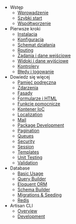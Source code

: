 - Wstęp
    - [Wprowadzenie](/introduction)
    - [Szybki start](/quick)
    - [Współtworzenie](/contributing)
- Pierwsze kroki
    - [Instalacja](/installation)
    - [Konfiguracja](/configuration)
    - [Schemat działania](/lifecycle)
    - [Routing](/routing)
    - [Żądania i dane wejściowe](/requests)
    - [Widoki i dane wyjściowe](/responses)
    - [Kontrolery](/controllers)
    - [Błędy i logowanie](/errors)
- Dowiedz się więcej
    - [Pamięć podręczna](/cache)
    - [Zdarzenia](/events)
    - [Fasady](/facades)
    - [Formularze i HTML](/html)
    - [Funkcje pomocnicze](/helpers)
    - [Kontener IoC](/ioc)
    - [Localization](/localization)
    - [Mail](/mail)
    - [Package Development](/packages)
    - [Pagination](/pagination)
    - [Queues](/queues)
    - [Security](/security)
    - [Session](/session)
    - [Templates](/templates)
    - [Unit Testing](/testing)
    - [Validation](/validation)
- Database
    - [Basic Usage](/database)
    - [Query Builder](/queries)
    - [Eloquent ORM](/eloquent)
    - [Schema Builder](/schema)
    - [Migrations & Seeding](/migrations)
    - [Redis](/redis)
- Artisan CLI
    - [Overview](/artisan)
    - [Development](/commands)
